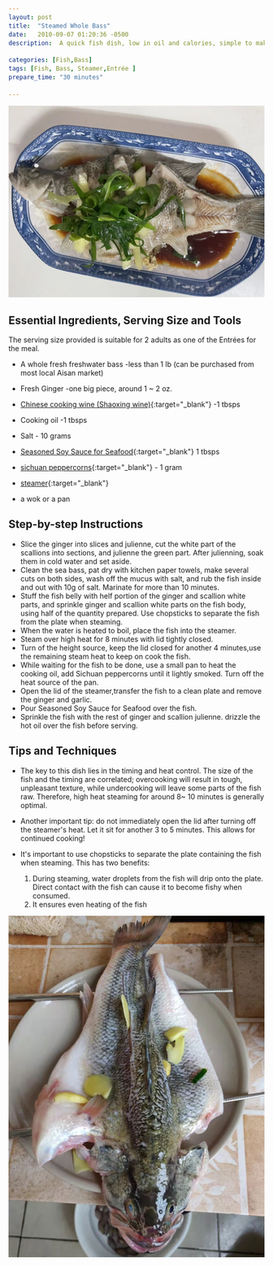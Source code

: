 ```yaml
---
layout: post
title:  "Steamed Whole Bass"
date:   2010-09-07 01:20:36 -0500
description:  A quick fish dish, low in oil and calories, simple to make, very delicious. Estimated preparation time - 30 minutes.

categories: [Fish,Bass]
tags: [Fish, Bass, Steamer,Entrée ]
prepare_time: "30 minutes" 

---
```

![Chinese Steamed Whole Bass Dish](assets/img/recipes/steamed-bass.jpg)



## Essential Ingredients, Serving Size and Tools

The serving size provided is suitable for 2 adults as one of the Entrées for the meal.

* A whole fresh freshwater bass   -less than 1 lb (can be purchased from most local Aisan market) 
* Fresh Ginger -one big piece, around 1 ~ 2 oz. 
* [Chinese cooking wine (Shaoxing wine)](https://amzn.to/3y3J8C0){:target="_blank"} -1 tbsps
* Cooking oil  -1 tbsps
* Salt -  10 grams
* [Seasoned Soy Sauce for Seafood](https://amzn.to/3y0Jr0E){:target="_blank"}  1 tbsps
* [sichuan peppercorns](https://amzn.to/3QfNr3K){:target="_blank"} - 1 gram

* [steamer](https://amzn.to/44k9j3M){:target="_blank"} 
* a wok or a pan

## Step-by-step Instructions

* Slice the ginger into slices and julienne, cut the white part of the scallions into sections, and julienne the green part. After julienning, soak them in cold water and set aside.
* Clean the sea bass, pat dry with kitchen paper towels, make several cuts on both sides, wash off the mucus with salt, and rub the fish inside and out with 10g of salt. Marinate for more than 10 minutes.
* Stuff the fish belly with  helf portion of the ginger and scallion white parts, and sprinkle ginger and scallion white parts on the fish body, using half of the quantity prepared. Use chopsticks to separate the fish from the plate when steaming.
* When the water is heated to boil, place the fish into the steamer.
* Steam over high heat for 8 minutes with lid tightly closed.
* Turn of the height source, keep the lid closed for another 4 minutes,use the remaining steam heat to keep on cook the fish. 
* While waiting for the fish to be done, use a small pan to heat the cooking oil, add Sichuan peppercorns until it lightly smoked. Turn off the heat source of the pan. 
* Open the lid of the steamer,transfer the fish to a clean plate and remove the ginger and garlic.
* Pour Seasoned Soy Sauce for Seafood over the fish.
* Sprinkle the fish with the rest of ginger and scallion julienne. drizzle the hot oil over the fish before serving.


## Tips and Techniques

- The key to this dish lies in the timing and heat control. The size of the fish and the timing are correlated; overcooking will result in tough, unpleasant texture, while undercooking will leave some parts of the fish raw. Therefore, high heat steaming for around 8~ 10 minutes is generally optimal.
- Another important tip: do not immediately open the lid after turning off the steamer's heat. Let it sit for another 3 to 5 minutes. This allows for continued cooking!

- It's important to use chopsticks to separate the plate containing the fish when steaming. This has two benefits:

  1. During steaming, water droplets from the fish will drip onto the plate. Direct contact with the fish can cause it to become fishy when consumed.
  2. It ensures even heating of the fish

![seprate the fish and plate](assets/img/recipes/set-up-steamed-bass.jpg)
